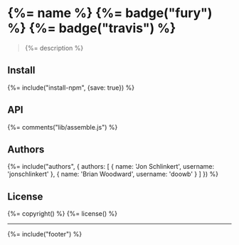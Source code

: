 # {%= name %} {%= badge("fury") %} {%= badge("travis") %}

> {%= description %}

## Install
{%= include("install-npm", {save: true}) %}

## API
{%= comments("lib/assemble.js") %}

## Authors
{%= include("authors", {
  authors: [
    {
      name: 'Jon Schlinkert',
      username: 'jonschlinkert'
    },
    {
      name: 'Brian Woodward',
      username: 'doowb'
    }
  ]
}) %}

## License
{%= copyright() %}
{%= license() %}

***

{%= include("footer") %}
